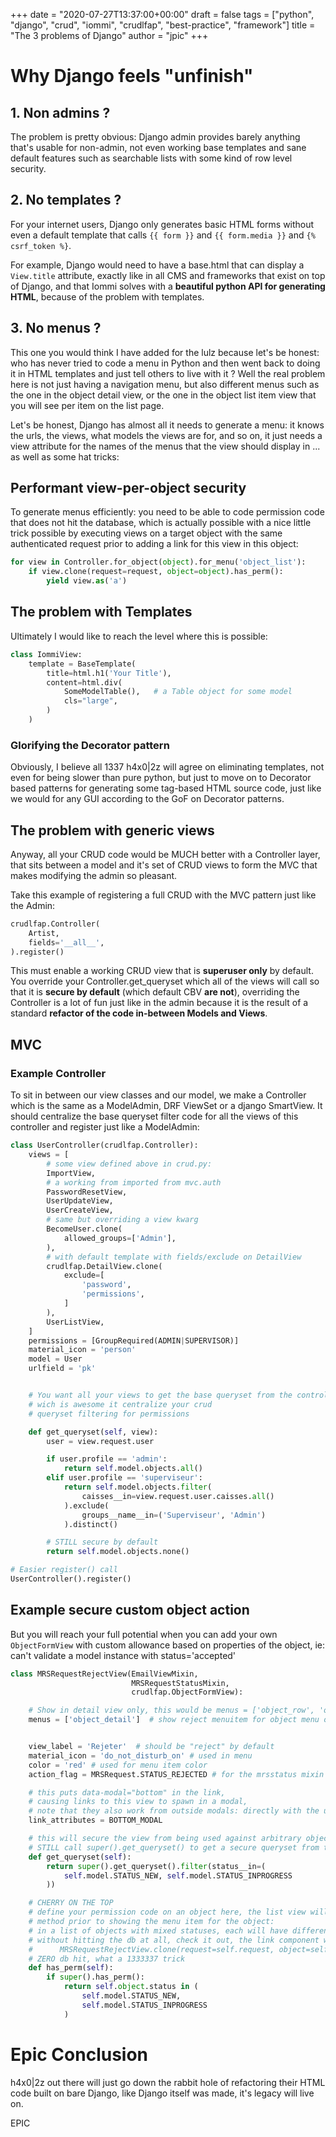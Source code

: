 +++
date = "2020-07-27T13:37:00+00:00"
draft = false
tags = ["python", "django", "crud", "iommi", "crudlfap", "best-practice", "framework"]
title = "The 3 problems of Django"
author = "jpic"
+++

# Why Django feels "unfinish"

## 1. Non admins ?

The problem is pretty obvious: Django admin provides barely anything that's
usable for non-admin, not even working base templates and sane default features
such as searchable lists with some kind of row level security.

## 2. No templates ?

For your internet users, Django only generates basic
HTML forms without even a default template that calls `{{ form }}` and `{{
form.media }}` and `{% csrf_token %}`.

For example, Django would need to have a base.html that can display a
`View.title` attribute, exactly like in all CMS and frameworks that exist on
top of Django, and that Iommi solves with a **beautiful python API for
generating HTML**, because of the problem with templates.

## 3. No menus ?

This one you would think I have added for the lulz because let's be honest: who has never tried to code a menu in Python and then went back to doing it in HTML templates and just tell others to live with it ? Well the real problem here is not just having a navigation menu, but also different menus such as the one in the object detail view, or the one in the object list item view that you will see per item on the list page.

Let's be honest, Django has almost all it needs to generate a menu: it knows the urls, the views, what models the views are for, and so on, it just needs a view attribute for the names of the menus that the view should display in ... as well as some hat tricks:

## Performant view-per-object security

To generate menus efficiently: you need to be able to code permission code that does not hit the database, which is actually possible with a nice little trick possible by executing views on a target object with the same authenticated request prior to adding a link for this view in this object:

```python
for view in Controller.for_object(object).for_menu('object_list'):
    if view.clone(request=request, object=object).has_perm():
        yield view.as('a')
```

## The problem with Templates

Ultimately I would like to reach the level where this is possible:

```python
class IommiView:
    template = BaseTemplate(
        title=html.h1('Your Title'),
        content=html.div(
            SomeModelTable(),   # a Table object for some model
            cls="large",
        )
    )
```

### Glorifying the Decorator pattern

Obviously, I believe all 1337 h4x0|2z will agree on eliminating templates, not
even for being slower than pure python, but just to move on to Decorator based
patterns for generating some tag-based HTML source code, just like we would for
any GUI according to the GoF on Decorator patterns.

## The problem with generic views

Anyway, all your CRUD code would be MUCH better with a Controller layer, that
sits between a model and it's set of CRUD views to form the MVC that makes
modifying the admin so pleasant.

Take this example of registering a full CRUD with the MVC pattern just like the
Admin:

```python
crudlfap.Controller(
    Artist,
    fields='__all__',
).register()
```

This must enable a working CRUD view that is **superuser only** by default. You
override your Controller.get_queryset which all of the views will call so that
it is **secure by default** (which default CBV **are not**), overriding the
Controller is a lot of fun just like in the admin because it is the result of a
standard **refactor of the code in-between Models and Views**.

## MVC

### Example Controller

To sit in between our view classes and our model, we make a Controller which is the same as a ModelAdmin, DRF ViewSet or a django SmartView. It should centralize the base queryset filter code for all the views of this controller and register just like a ModelAdmin:

```python
class UserController(crudlfap.Controller):
    views = [
        # some view defined above in crud.py:
        ImportView,
        # a working from imported from mvc.auth
        PasswordResetView,
        UserUpdateView,
        UserCreateView,
        # same but overriding a view kwarg
        BecomeUser.clone(
            allowed_groups=['Admin'],
        ),
        # with default template with fields/exclude on DetailView
        crudlfap.DetailView.clone(
            exclude=[
                'password',
                'permissions',
            ]
        ),
        UserListView,
    ]
    permissions = [GroupRequired(ADMIN|SUPERVISOR)]
    material_icon = 'person'
    model = User
    urlfield = 'pk'


    # You want all your views to get the base queryset from the controller
    # wich is awesome it centralize your crud
    # queryset filtering for permissions

    def get_queryset(self, view):
        user = view.request.user

        if user.profile == 'admin':
            return self.model.objects.all()
        elif user.profile == 'superviseur':
            return self.model.objects.filter(
                caisses__in=view.request.user.caisses.all()
            ).exclude(
                groups__name__in=('Superviseur', 'Admin')
            ).distinct()

        # STILL secure by default
        return self.model.objects.none()

# Easier register() call
UserController().register()
```

## Example secure custom object action

But you will reach your full potential when you can add your own
`ObjectFormView` with custom allowance based on properties of the object, ie:
can't validate a model instance with status='accepted'

```python
class MRSRequestRejectView(EmailViewMixin,
                           MRSRequestStatusMixin,
                           crudlfap.ObjectFormView):

    # Show in detail view only, this would be menus = ['object_row', 'object_detail'] by default
    menus = ['object_detail']  # show reject menuitem for object menu of the detail page only !


    view_label = 'Rejeter'  # should be "reject" by default
    material_icon = 'do_not_disturb_on' # used in menu
    color = 'red' # used for menu item color
    action_flag = MRSRequest.STATUS_REJECTED # for the mrsstatus mixin

    # this puts data-modal="bottom" in the link,
    # causing links to this view to spawn in a modal,
    # note that they also work from outside modals: directly with the url
    link_attributes = BOTTOM_MODAL

    # this will secure the view from being used against arbitrary objects
    # STILL call super().get_queryset() to get a secure queryset from the controller
    def get_queryset(self):
        return super().get_queryset().filter(status__in=(
            self.model.STATUS_NEW, self.model.STATUS_INPROGRESS
        ))

    # CHERRY ON THE TOP
    # define your permission code on an object here, the list view will call this
    # method prior to showing the menu item for the object:
    # in a list of objects with mixed statuses, each will have different menuitems
    # without hitting the db at all, check it out, the link component will call
    #      MRSRequestRejectView.clone(request=self.request, object=self.object).has_perm()
    # ZERO db hit, what a 1333337 trick
    def has_perm(self):
        if super().has_perm():
            return self.object.status in (
                self.model.STATUS_NEW,
                self.model.STATUS_INPROGRESS
            )
```

# Epic Conclusion

h4x0|2z out there will just go down the rabbit hole of refactoring their HTML code built on bare Django, like Django itself was made, it's legacy will live on.

EPIC
